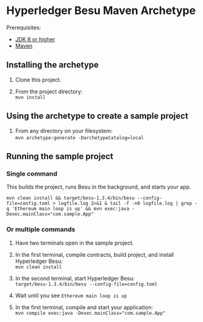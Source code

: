 # Hyperledger Besu Maven Archetype

Prerequisites:
* [JDK 8 or higher](https://adoptopenjdk.net/)
* [Maven](https://maven.apache.org/install.html)

## Installing the archetype

1. Clone this project.  

2. From the project directory:  
`mvn install`

## Using the archetype to create a sample project

1. From any directory on your filesystem:  
`mvn archetype:generate -DarchetypeCatalog=local`

## Running the sample project

### Single command

This builds the project, runs Besu in the background, and starts your app.

`mvn clean install && target/besu-1.3.4/bin/besu --config-file=config.toml > logfile.log 2>&1 & tail -f -n0 logfile.log | grep -q 'Ethereum main loop is up' && mvn exec:java -Dexec.mainClass="com.sample.App"`

### Or multiple commands 

1. Have two terminals open in the sample project.

2. In the first terminal, compile contracts, build project, and install Hyperledger Besu:  
`mvn clean install`

3. In the second terminal, start Hyperledger Besu:  
`target/besu-1.3.4/bin/besu --config-file=config.toml`

4. Wait until you see `Ethereum main loop is up`

5. In the first terminal, compile and start your application:  
`mvn compile exec:java -Dexec.mainClass="com.sample.App"`
